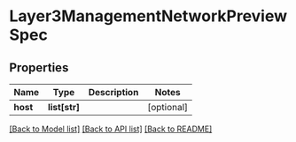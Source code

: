 # Layer3ManagementNetworkPreviewSpec

## Properties
Name | Type | Description | Notes
------------ | ------------- | ------------- | -------------
**host** | **list[str]** |  | [optional] 

[[Back to Model list]](../README.md#documentation-for-models) [[Back to API list]](../README.md#documentation-for-api-endpoints) [[Back to README]](../README.md)

